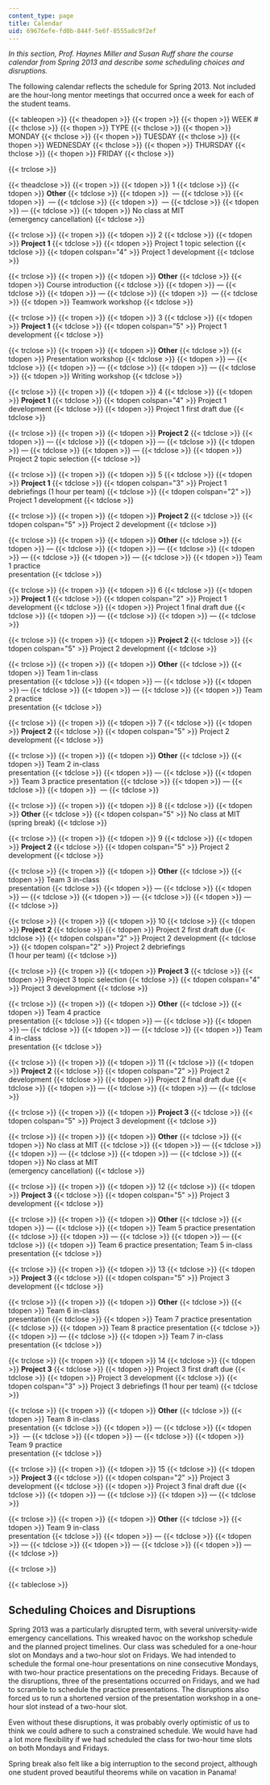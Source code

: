 ```yaml
---
content_type: page
title: Calendar
uid: 69676efe-fd0b-844f-5e6f-8555a8c9f2ef
---
```


_In this section, Prof. Haynes Miller and Susan Ruff share the course calendar from Spring 2013 and describe some scheduling choices and disruptions._

The following calendar reflects the schedule for Spring 2013. Not included are the hour-long mentor meetings that occurred once a week for each of the student teams.

{{< tableopen >}}
{{< theadopen >}}
{{< tropen >}}
{{< thopen >}}
WEEK #
{{< thclose >}}
{{< thopen >}}
TYPE
{{< thclose >}}
{{< thopen >}}
MONDAY
{{< thclose >}}
{{< thopen >}}
TUESDAY
{{< thclose >}}
{{< thopen >}}
WEDNESDAY
{{< thclose >}}
{{< thopen >}}
THURSDAY
{{< thclose >}}
{{< thopen >}}
FRIDAY
{{< thclose >}}

{{< trclose >}}

{{< theadclose >}}
{{< tropen >}}
{{< tdopen >}}
1
{{< tdclose >}}
{{< tdopen >}}
**Other**
{{< tdclose >}}
{{< tdopen >}}
 —
{{< tdclose >}}
{{< tdopen >}}
 —
{{< tdclose >}}
{{< tdopen >}}
 —
{{< tdclose >}}
{{< tdopen >}}
—
{{< tdclose >}}
{{< tdopen >}}
No class at MIT  
(emergency cancellation)
{{< tdclose >}}

{{< trclose >}}
{{< tropen >}}
{{< tdopen >}}
2
{{< tdclose >}}
{{< tdopen >}}
**Project 1**
{{< tdclose >}}
{{< tdopen >}}
Project 1 topic selection
{{< tdclose >}}
{{< tdopen colspan="4" >}}
Project 1 development
{{< tdclose >}}

{{< trclose >}}
{{< tropen >}}
{{< tdopen >}}
**Other**
{{< tdclose >}}
{{< tdopen >}}
Course introduction
{{< tdclose >}}
{{< tdopen >}}
—
{{< tdclose >}}
{{< tdopen >}}
—
{{< tdclose >}}
{{< tdopen >}}
 —
{{< tdclose >}}
{{< tdopen >}}
Teamwork workshop
{{< tdclose >}}

{{< trclose >}}
{{< tropen >}}
{{< tdopen >}}
3
{{< tdclose >}}
{{< tdopen >}}
**Project 1**
{{< tdclose >}}
{{< tdopen colspan="5" >}}
Project 1 development
{{< tdclose >}}

{{< trclose >}}
{{< tropen >}}
{{< tdopen >}}
**Other**
{{< tdclose >}}
{{< tdopen >}}
Presentation workshop
{{< tdclose >}}
{{< tdopen >}}
—
{{< tdclose >}}
{{< tdopen >}}
—
{{< tdclose >}}
{{< tdopen >}}
—
{{< tdclose >}}
{{< tdopen >}}
Writing workshop
{{< tdclose >}}

{{< trclose >}}
{{< tropen >}}
{{< tdopen >}}
4
{{< tdclose >}}
{{< tdopen >}}
**Project 1**
{{< tdclose >}}
{{< tdopen colspan="4" >}}
Project 1 development
{{< tdclose >}}
{{< tdopen >}}
Project 1 first draft due
{{< tdclose >}}

{{< trclose >}}
{{< tropen >}}
{{< tdopen >}}
**Project 2**
{{< tdclose >}}
{{< tdopen >}}
—
{{< tdclose >}}
{{< tdopen >}}
—
{{< tdclose >}}
{{< tdopen >}}
—
{{< tdclose >}}
{{< tdopen >}}
—
{{< tdclose >}}
{{< tdopen >}}
Project 2 topic selection
{{< tdclose >}}

{{< trclose >}}
{{< tropen >}}
{{< tdopen >}}
5
{{< tdclose >}}
{{< tdopen >}}
**Project 1**
{{< tdclose >}}
{{< tdopen colspan="3" >}}
Project 1 debriefings (1 hour per team)
{{< tdclose >}}
{{< tdopen colspan="2" >}}
Project 1 development
{{< tdclose >}}

{{< trclose >}}
{{< tropen >}}
{{< tdopen >}}
**Project 2**
{{< tdclose >}}
{{< tdopen colspan="5" >}}
Project 2 development
{{< tdclose >}}

{{< trclose >}}
{{< tropen >}}
{{< tdopen >}}
**Other**
{{< tdclose >}}
{{< tdopen >}}
—
{{< tdclose >}}
{{< tdopen >}}
—
{{< tdclose >}}
{{< tdopen >}}
—
{{< tdclose >}}
{{< tdopen >}}
—
{{< tdclose >}}
{{< tdopen >}}
Team 1 practice  
presentation
{{< tdclose >}}

{{< trclose >}}
{{< tropen >}}
{{< tdopen >}}
6
{{< tdclose >}}
{{< tdopen >}}
**Project 1**
{{< tdclose >}}
{{< tdopen colspan="2" >}}
Project 1 development
{{< tdclose >}}
{{< tdopen >}}
Project 1 final draft due
{{< tdclose >}}
{{< tdopen >}}
—
{{< tdclose >}}
{{< tdopen >}}
—
{{< tdclose >}}

{{< trclose >}}
{{< tropen >}}
{{< tdopen >}}
**Project 2**
{{< tdclose >}}
{{< tdopen colspan="5" >}}
Project 2 development
{{< tdclose >}}

{{< trclose >}}
{{< tropen >}}
{{< tdopen >}}
**Other**
{{< tdclose >}}
{{< tdopen >}}
Team 1 in-class  
presentation
{{< tdclose >}}
{{< tdopen >}}
—
{{< tdclose >}}
{{< tdopen >}}
—
{{< tdclose >}}
{{< tdopen >}}
—
{{< tdclose >}}
{{< tdopen >}}
Team 2 practice  
presentation
{{< tdclose >}}

{{< trclose >}}
{{< tropen >}}
{{< tdopen >}}
7
{{< tdclose >}}
{{< tdopen >}}
**Project 2**
{{< tdclose >}}
{{< tdopen colspan="5" >}}
Project 2 development
{{< tdclose >}}

{{< trclose >}}
{{< tropen >}}
{{< tdopen >}}
**Other**
{{< tdclose >}}
{{< tdopen >}}
Team 2 in-class  
presentation
{{< tdclose >}}
{{< tdopen >}}
—
{{< tdclose >}}
{{< tdopen >}}
Team 3 practice presentation
{{< tdclose >}}
{{< tdopen >}}
—
{{< tdclose >}}
{{< tdopen >}}
 —
{{< tdclose >}}

{{< trclose >}}
{{< tropen >}}
{{< tdopen >}}
8
{{< tdclose >}}
{{< tdopen >}}
**Other**
{{< tdclose >}}
{{< tdopen colspan="5" >}}
No class at MIT (spring break)
{{< tdclose >}}

{{< trclose >}}
{{< tropen >}}
{{< tdopen >}}
9
{{< tdclose >}}
{{< tdopen >}}
**Project 2**
{{< tdclose >}}
{{< tdopen colspan="5" >}}
Project 2 development
{{< tdclose >}}

{{< trclose >}}
{{< tropen >}}
{{< tdopen >}}
**Other**
{{< tdclose >}}
{{< tdopen >}}
Team 3 in-class  
presentation
{{< tdclose >}}
{{< tdopen >}}
—
{{< tdclose >}}
{{< tdopen >}}
—
{{< tdclose >}}
{{< tdopen >}}
—
{{< tdclose >}}
{{< tdopen >}}
—
{{< tdclose >}}

{{< trclose >}}
{{< tropen >}}
{{< tdopen >}}
10
{{< tdclose >}}
{{< tdopen >}}
**Project 2**
{{< tdclose >}}
{{< tdopen >}}
Project 2 first draft due
{{< tdclose >}}
{{< tdopen colspan="2" >}}
Project 2 development
{{< tdclose >}}
{{< tdopen colspan="2" >}}
Project 2 debriefings  
(1 hour per team)
{{< tdclose >}}

{{< trclose >}}
{{< tropen >}}
{{< tdopen >}}
**Project 3**
{{< tdclose >}}
{{< tdopen >}}
Project 3 topic selection
{{< tdclose >}}
{{< tdopen colspan="4" >}}
Project 3 development
{{< tdclose >}}

{{< trclose >}}
{{< tropen >}}
{{< tdopen >}}
**Other**
{{< tdclose >}}
{{< tdopen >}}
Team 4 practice  
presentation
{{< tdclose >}}
{{< tdopen >}}
—
{{< tdclose >}}
{{< tdopen >}}
—
{{< tdclose >}}
{{< tdopen >}}
—
{{< tdclose >}}
{{< tdopen >}}
Team 4 in-class  
presentation
{{< tdclose >}}

{{< trclose >}}
{{< tropen >}}
{{< tdopen >}}
11
{{< tdclose >}}
{{< tdopen >}}
**Project 2**
{{< tdclose >}}
{{< tdopen colspan="2" >}}
Project 2 development
{{< tdclose >}}
{{< tdopen >}}
Project 2 final draft due
{{< tdclose >}}
{{< tdopen >}}
—
{{< tdclose >}}
{{< tdopen >}}
—
{{< tdclose >}}

{{< trclose >}}
{{< tropen >}}
{{< tdopen >}}
**Project 3**
{{< tdclose >}}
{{< tdopen colspan="5" >}}
Project 3 development
{{< tdclose >}}

{{< trclose >}}
{{< tropen >}}
{{< tdopen >}}
**Other**
{{< tdclose >}}
{{< tdopen >}}
No class at MIT
{{< tdclose >}}
{{< tdopen >}}
—
{{< tdclose >}}
{{< tdopen >}}
—
{{< tdclose >}}
{{< tdopen >}}
—
{{< tdclose >}}
{{< tdopen >}}
No class at MIT  
(emergency cancellation)
{{< tdclose >}}

{{< trclose >}}
{{< tropen >}}
{{< tdopen >}}
12
{{< tdclose >}}
{{< tdopen >}}
**Project 3**
{{< tdclose >}}
{{< tdopen colspan="5" >}}
Project 3 development
{{< tdclose >}}

{{< trclose >}}
{{< tropen >}}
{{< tdopen >}}
**Other**
{{< tdclose >}}
{{< tdopen >}}
—
{{< tdclose >}}
{{< tdopen >}}
Team 5 practice presentation
{{< tdclose >}}
{{< tdopen >}}
—
{{< tdclose >}}
{{< tdopen >}}
—
{{< tdclose >}}
{{< tdopen >}}
Team 6 practice presentation; Team 5 in-class presentation
{{< tdclose >}}

{{< trclose >}}
{{< tropen >}}
{{< tdopen >}}
13
{{< tdclose >}}
{{< tdopen >}}
**Project 3**
{{< tdclose >}}
{{< tdopen colspan="5" >}}
Project 3 development
{{< tdclose >}}

{{< trclose >}}
{{< tropen >}}
{{< tdopen >}}
**Other**
{{< tdclose >}}
{{< tdopen >}}
Team 6 in-class  
presentation
{{< tdclose >}}
{{< tdopen >}}
Team 7 practice presentation
{{< tdclose >}}
{{< tdopen >}}
Team 8 practice presentation
{{< tdclose >}}
{{< tdopen >}}
—
{{< tdclose >}}
{{< tdopen >}}
Team 7 in-class  
presentation
{{< tdclose >}}

{{< trclose >}}
{{< tropen >}}
{{< tdopen >}}
14
{{< tdclose >}}
{{< tdopen >}}
**Project 3**
{{< tdclose >}}
{{< tdopen >}}
Project 3 first draft due
{{< tdclose >}}
{{< tdopen >}}
Project 3 development
{{< tdclose >}}
{{< tdopen colspan="3" >}}
Project 3 debriefings (1 hour per team)
{{< tdclose >}}

{{< trclose >}}
{{< tropen >}}
{{< tdopen >}}
**Other**
{{< tdclose >}}
{{< tdopen >}}
Team 8 in-class  
presentation
{{< tdclose >}}
{{< tdopen >}}
—
{{< tdclose >}}
{{< tdopen >}}
 —
{{< tdclose >}}
{{< tdopen >}}
—
{{< tdclose >}}
{{< tdopen >}}
Team 9 practice  
presentation
{{< tdclose >}}

{{< trclose >}}
{{< tropen >}}
{{< tdopen >}}
15
{{< tdclose >}}
{{< tdopen >}}
**Project 3**
{{< tdclose >}}
{{< tdopen colspan="2" >}}
Project 3 development
{{< tdclose >}}
{{< tdopen >}}
Project 3 final draft due
{{< tdclose >}}
{{< tdopen >}}
—
{{< tdclose >}}
{{< tdopen >}}
—
{{< tdclose >}}

{{< trclose >}}
{{< tropen >}}
{{< tdopen >}}
**Other**
{{< tdclose >}}
{{< tdopen >}}
Team 9 in-class  
presentation
{{< tdclose >}}
{{< tdopen >}}
—
{{< tdclose >}}
{{< tdopen >}}
—
{{< tdclose >}}
{{< tdopen >}}
—
{{< tdclose >}}
{{< tdopen >}}
—
{{< tdclose >}}

{{< trclose >}}

{{< tableclose >}}

Scheduling Choices and Disruptions
----------------------------------

Spring 2013 was a particularly disrupted term, with several university-wide emergency cancellations. This wreaked havoc on the workshop schedule and the planned project timelines. Our class was scheduled for a one-hour slot on Mondays and a two-hour slot on Fridays. We had intended to schedule the formal one-hour presentations on nine consecutive Mondays, with two-hour practice presentations on the preceding Fridays. Because of the disruptions, three of the presentations occurred on Fridays, and we had to scramble to schedule the practice presentations. The disruptions also forced us to run a shortened version of the presentation workshop in a one-hour slot instead of a two-hour slot.

Even without these disruptions, it was probably overly optimistic of us to think we could adhere to such a constrained schedule. We would have had a lot more flexibility if we had scheduled the class for two-hour time slots on both Mondays and Fridays.

Spring break also felt like a big interruption to the second project, although one student proved beautiful theorems while on vacation in Panama!